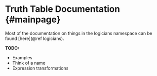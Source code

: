 Truth Table Documentation    {#mainpage}
=========================

Most of the documentation on things in the logicians namespace can be found [here](@ref logicians).

**TODO:**
 - Examples
 - Think of a name
 - Expression transformations
